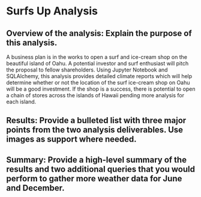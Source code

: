 # Surfs Up Analysis 

## Overview of the analysis: Explain the purpose of this analysis.
A business plan is in the works to open a surf and ice-cream shop on the beautiful island of Oahu. A potential investor and surf enthusiast will pitch the proposal to fellow shareholders. Using Jupyter Notebook and SQLAlchemy, this analysis provides detailed climate reports which will help determine whether or not the location of the surf ice-cream shop on Oahu will be a good investment. If the shop is a success, there is potential to open a chain of stores across the islands of Hawaii pending more analysis for each island.

## Results: Provide a bulleted list with three major points from the two analysis deliverables. Use images as support where needed.

## Summary: Provide a high-level summary of the results and two additional queries that you would perform to gather more weather data for June and December.

